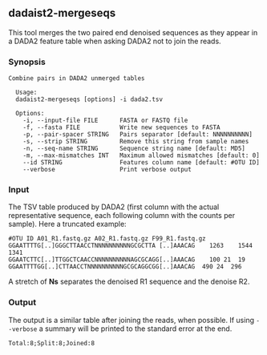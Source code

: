 ## dadaist2-mergeseqs

This tool merges the two paired end denoised sequences as they appear in 
a DADA2 feature table when asking DADA2 not to join the reads.

### Synopsis

```
Combine pairs in DADA2 unmerged tables

  Usage: 
  dadaist2-mergeseqs [options] -i dada2.tsv 

  Options:
    -i, --input-file FILE      FASTA or FASTQ file
    -f, --fasta FILE           Write new sequences to FASTA
    -p, --pair-spacer STRING   Pairs separator [default: NNNNNNNNNN]
    -s, --strip STRING         Remove this string from sample names
    -n, --seq-name STRING      Sequence string name [default: MD5]
    -m, --max-mismatches INT   Maximum allowed mismatches [default: 0]
    --id STRING                Features column name [default: #OTU ID]
    --verbose                  Print verbose output

```

### Input

The TSV table produced by DADA2 (first column with the actual representative sequence, each following column
with the counts per sample). Here a truncated example:
```
#OTU ID	A01_R1.fastq.gz	A02_R1.fastq.gz	F99_R1.fastq.gz
GGAATTTTG[..]GGGCTTAACCTNNNNNNNNNNGCGCTTA [..]AAACAG	1263	1544	1341
GGAATCTTC[..]TTGGCTCAACCNNNNNNNNNNAGCGCAGG[..]AAACAG	100	21	19
GGAATTTTGG[..]CTTAACCTNNNNNNNNNNGCGCAGGCGG[..]AAACAG  490 24  296
```

A stretch of **Ns** separates the denoised R1 sequence and the denoise R2.

### Output

The output is a similar table after joining the reads, when possible.
If using `--verbose` a summary will be printed to the standard error at
the end.

```text
Total:8;Split:8;Joined:8
```